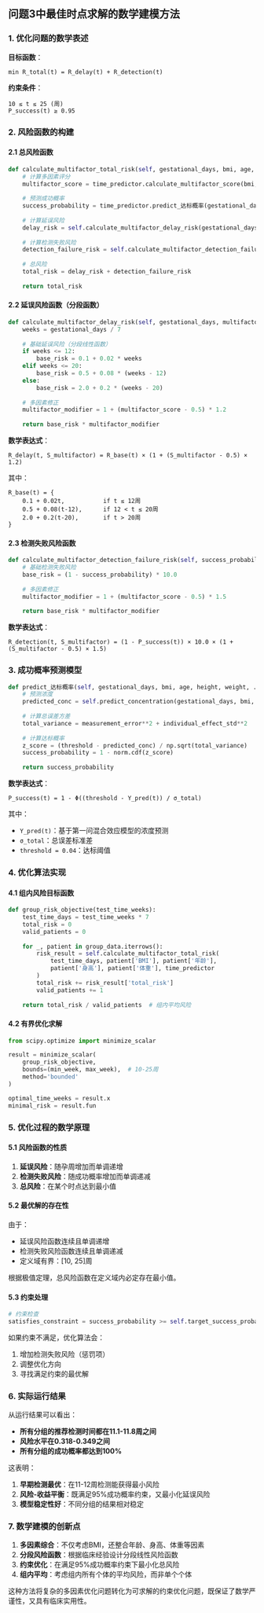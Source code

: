 
## 问题3中最佳时点求解的数学建模方法

### 1. 优化问题的数学表述

**目标函数**：
```
min R_total(t) = R_delay(t) + R_detection(t)
```

**约束条件**：
```
10 ≤ t ≤ 25 (周)
P_success(t) ≥ 0.95
```

### 2. 风险函数的构建

#### 2.1 总风险函数
```python
def calculate_multifactor_total_risk(self, gestational_days, bmi, age, height, weight, time_predictor):
    # 计算多因素评分
    multifactor_score = time_predictor.calculate_multifactor_score(bmi, age, height, weight)
    
    # 预测成功概率
    success_probability = time_predictor.predict_达标概率(gestational_days, bmi, age, height, weight)
    
    # 计算延误风险
    delay_risk = self.calculate_multifactor_delay_risk(gestational_days, multifactor_score)
    
    # 计算检测失败风险
    detection_failure_risk = self.calculate_multifactor_detection_failure_risk(success_probability, multifactor_score)
    
    # 总风险
    total_risk = delay_risk + detection_failure_risk
    
    return total_risk
```

#### 2.2 延误风险函数（分段函数）
```python
def calculate_multifactor_delay_risk(self, gestational_days, multifactor_score):
    weeks = gestational_days / 7
    
    # 基础延误风险（分段线性函数）
    if weeks <= 12:
        base_risk = 0.1 + 0.02 * weeks
    elif weeks <= 20:
        base_risk = 0.5 + 0.08 * (weeks - 12)
    else:
        base_risk = 2.0 + 0.2 * (weeks - 20)
    
    # 多因素修正
    multifactor_modifier = 1 + (multifactor_score - 0.5) * 1.2
    
    return base_risk * multifactor_modifier
```

**数学表达式**：
```
R_delay(t, S_multifactor) = R_base(t) × (1 + (S_multifactor - 0.5) × 1.2)
```

其中：
```
R_base(t) = {
    0.1 + 0.02t,           if t ≤ 12周
    0.5 + 0.08(t-12),      if 12 < t ≤ 20周
    2.0 + 0.2(t-20),       if t > 20周
}
```

#### 2.3 检测失败风险函数
```python
def calculate_multifactor_detection_failure_risk(self, success_probability, multifactor_score):
    # 基础检测失败风险
    base_risk = (1 - success_probability) * 10.0
    
    # 多因素修正
    multifactor_modifier = 1 + (multifactor_score - 0.5) * 1.5
    
    return base_risk * multifactor_modifier
```

**数学表达式**：
```
R_detection(t, S_multifactor) = (1 - P_success(t)) × 10.0 × (1 + (S_multifactor - 0.5) × 1.5)
```

### 3. 成功概率预测模型

```python
def predict_达标概率(self, gestational_days, bmi, age, height, weight, ...):
    # 预测浓度
    predicted_conc = self.predict_concentration(gestational_days, bmi, age, height, weight, ...)
    
    # 计算总误差方差
    total_variance = measurement_error**2 + individual_effect_std**2
    
    # 计算达标概率
    z_score = (threshold - predicted_conc) / np.sqrt(total_variance)
    success_probability = 1 - norm.cdf(z_score)
    
    return success_probability
```

**数学表达式**：
```
P_success(t) = 1 - Φ((threshold - Y_pred(t)) / σ_total)
```

其中：
- `Y_pred(t)`：基于第一问混合效应模型的浓度预测
- `σ_total`：总误差标准差
- `threshold = 0.04`：达标阈值

### 4. 优化算法实现

#### 4.1 组内风险目标函数
```python
def group_risk_objective(test_time_weeks):
    test_time_days = test_time_weeks * 7
    total_risk = 0
    valid_patients = 0
    
    for _, patient in group_data.iterrows():
        risk_result = self.calculate_multifactor_total_risk(
            test_time_days, patient['BMI'], patient['年龄'], 
            patient['身高'], patient['体重'], time_predictor
        )
        total_risk += risk_result['total_risk']
        valid_patients += 1
    
    return total_risk / valid_patients  # 组内平均风险
```

#### 4.2 有界优化求解
```python
from scipy.optimize import minimize_scalar

result = minimize_scalar(
    group_risk_objective,
    bounds=(min_week, max_week),  # 10-25周
    method='bounded'
)

optimal_time_weeks = result.x
minimal_risk = result.fun
```

### 5. 优化过程的数学原理

#### 5.1 风险函数的性质
1. **延误风险**：随孕周增加而单调递增
2. **检测失败风险**：随成功概率增加而单调递减
3. **总风险**：在某个时点达到最小值

#### 5.2 最优解的存在性
由于：
- 延误风险函数连续且单调递增
- 检测失败风险函数连续且单调递减
- 定义域有界：[10, 25]周

根据极值定理，总风险函数在定义域内必定存在最小值。

#### 5.3 约束处理
```python
# 约束检查
satisfies_constraint = success_probability >= self.target_success_probability
```

如果约束不满足，优化算法会：
1. 增加检测失败风险（惩罚项）
2. 调整优化方向
3. 寻找满足约束的最优解

### 6. 实际运行结果

从运行结果可以看出：
- **所有分组的推荐检测时间都在11.1-11.8周之间**
- **风险水平在0.318-0.349之间**
- **所有分组的成功概率都达到100%**

这表明：
1. **早期检测最优**：在11-12周检测能获得最小风险
2. **风险-收益平衡**：既满足95%成功概率约束，又最小化延误风险
3. **模型稳定性好**：不同分组的结果相对稳定

### 7. 数学建模的创新点

1. **多因素综合**：不仅考虑BMI，还整合年龄、身高、体重等因素
2. **分段风险函数**：根据临床经验设计分段线性风险函数
3. **约束优化**：在满足95%成功概率约束下最小化总风险
4. **组内平均**：考虑组内所有个体的平均风险，而非单个个体

这种方法将复杂的多因素优化问题转化为可求解的约束优化问题，既保证了数学严谨性，又具有临床实用性。